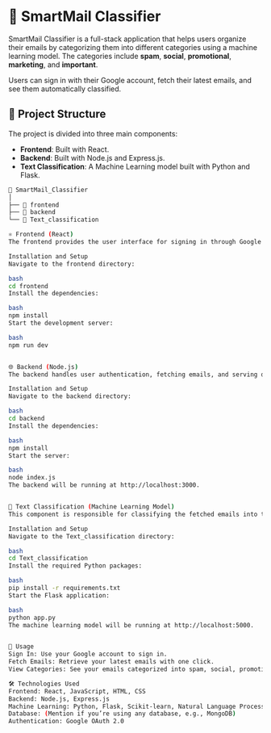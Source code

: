 # 📧 SmartMail Classifier

SmartMail Classifier is a full-stack application that helps users organize their emails by categorizing them into different categories using a machine learning model. The categories include **spam**, **social**, **promotional**, **marketing**, and **important**. 

Users can sign in with their Google account, fetch their latest emails, and see them automatically classified.

## 📁 Project Structure

The project is divided into three main components:

- **Frontend**: Built with React.
- **Backend**: Built with Node.js and Express.js.
- **Text Classification**: A Machine Learning model built with Python and Flask.

```bash
📂 SmartMail_Classifier
│
├── 📁 frontend
├── 📁 backend
└── 📁 Text_classification

⚛️ Frontend (React)
The frontend provides the user interface for signing in through Google and displaying classified emails.

Installation and Setup
Navigate to the frontend directory:

bash
cd frontend
Install the dependencies:

bash
npm install
Start the development server:

bash
npm run dev


🌐 Backend (Node.js)
The backend handles user authentication, fetching emails, and serving data to the frontend.

Installation and Setup
Navigate to the backend directory:

bash
cd backend
Install the dependencies:

bash
npm install
Start the server:

bash
node index.js
The backend will be running at http://localhost:3000.


🧠 Text Classification (Machine Learning Model)
This component is responsible for classifying the fetched emails into the specified categories.

Installation and Setup
Navigate to the Text_classification directory:

bash
cd Text_classification
Install the required Python packages:

bash
pip install -r requirements.txt
Start the Flask application:

bash
python app.py
The machine learning model will be running at http://localhost:5000.


🚀 Usage
Sign In: Use your Google account to sign in.
Fetch Emails: Retrieve your latest emails with one click.
View Categories: See your emails categorized into spam, social, promotional, marketing, and important.

🛠️ Technologies Used
Frontend: React, JavaScript, HTML, CSS
Backend: Node.js, Express.js
Machine Learning: Python, Flask, Scikit-learn, Natural Language Processing (NLP)
Database: (Mention if you’re using any database, e.g., MongoDB)
Authentication: Google OAuth 2.0
